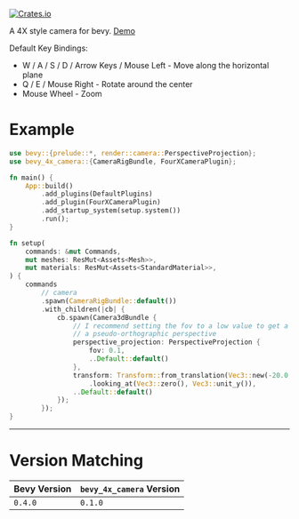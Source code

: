 [![Crates.io](https://img.shields.io/crates/v/bevy_4x_camera)](https://crates.io/crates/bevy_4x_camera)

A 4X style camera for bevy. [Demo](https://imgur.com/XIIDcIW)

Default Key Bindings:

- W / A / S / D / Arrow Keys / Mouse Left - Move along the horizontal plane
- Q / E / Mouse Right - Rotate around the center
- Mouse Wheel - Zoom

# Example

```rust
use bevy::{prelude::*, render::camera::PerspectiveProjection};
use bevy_4x_camera::{CameraRigBundle, FourXCameraPlugin};

fn main() {
    App::build()
        .add_plugins(DefaultPlugins)
        .add_plugin(FourXCameraPlugin)
        .add_startup_system(setup.system())
        .run();
}

fn setup(
    commands: &mut Commands,
    mut meshes: ResMut<Assets<Mesh>>,
    mut materials: ResMut<Assets<StandardMaterial>>,
) {
    commands
        // camera
        .spawn(CameraRigBundle::default())
        .with_children(|cb| {
            cb.spawn(Camera3dBundle {
                // I recommend setting the fov to a low value to get a
                // a pseudo-orthographic perspective
                perspective_projection: PerspectiveProjection {
                    fov: 0.1,
                    ..Default::default()
                },
                transform: Transform::from_translation(Vec3::new(-20.0, 20., 0.0))
                    .looking_at(Vec3::zero(), Vec3::unit_y()),
                ..Default::default()
            });
        });
}
```

---

# Version Matching

| Bevy Version | `bevy_4x_camera` Version |
| ------------ | ------------------------ |
| `0.4.0`      | `0.1.0`                  |